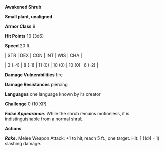 **Awakened Shrub**

**Small plant, unaligned**

**Armor Class** 9

**Hit Points** 10 (3d6)

**Speed** 20 ft.

|   STR   |   DEX   |   CON   |   INT   |   WIS   |   CHA   |
  
| 3 (-4) | 8 (-1) | 11 (0) | 10 (0) | 10 (0) | 6 (-2) |

**Damage Vulnerabilities** fire

**Damage Resistances** piercing

**Languages** one language known by its creator

**Challenge** 0 (10 XP)

***False Appearance.*** While the shrub remains motionless, it is indistinguishable from a normal shrub.

**Actions**

***Rake.*** Melee Weapon Attack: +1 to hit, reach 5 ft., one target. Hit: 1 (1d4 - 1) slashing damage.

